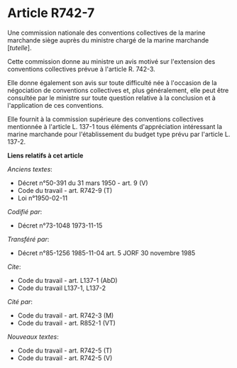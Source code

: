 # Article R742-7

Une commission nationale des conventions collectives de la marine marchande siège auprès du ministre chargé de la marine
marchande [*tutelle*].

Cette commission donne au ministre un avis motivé sur l'extension des conventions collectives prévue à l'article R. 742-3.

Elle donne également son avis sur toute difficulté née à l'occasion de la négociation de conventions collectives et, plus
généralement, elle peut être consultée par le ministre sur toute question relative à la conclusion et à l'application de ces
conventions.

Elle fournit à la commission supérieure des conventions collectives mentionnée à l'article L. 137-1 tous éléments
d'appréciation intéressant la marine marchande pour l'établissement du budget type prévu par l'article L. 137-2.

**Liens relatifs à cet article**

_Anciens textes_:

  - Décret n°50-391 du 31 mars 1950 - art. 9 (V)
  - Code du travail - art. R742-9 (T)
  - Loi n°1950-02-11

_Codifié par_:

  - Décret n°73-1048 1973-11-15

_Transféré par_:

  - Décret n°85-1256 1985-11-04 art. 5 JORF 30 novembre 1985

_Cite_:

  - Code du travail - art. L137-1 (AbD)
  - Code du travail L137-1, L137-2

_Cité par_:

  - Code du travail - art. R742-3 (M)
  - Code du travail - art. R852-1 (VT)

_Nouveaux textes_:

  - Code du travail - art. R742-5 (T)
  - Code du travail - art. R742-5 (V)
